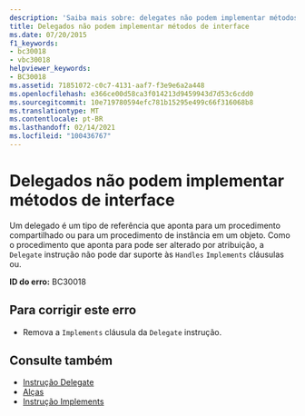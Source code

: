 ```yaml
---
description: 'Saiba mais sobre: delegates não podem implementar métodos de interface'
title: Delegados não podem implementar métodos de interface
ms.date: 07/20/2015
f1_keywords:
- bc30018
- vbc30018
helpviewer_keywords:
- BC30018
ms.assetid: 71851072-c0c7-4131-aaf7-f3e9e6a2a448
ms.openlocfilehash: e366ce00d58ca3f014213d9459943d7d53c6cdd0
ms.sourcegitcommit: 10e719780594efc781b15295e499c66f316068b8
ms.translationtype: MT
ms.contentlocale: pt-BR
ms.lasthandoff: 02/14/2021
ms.locfileid: "100436767"
---
```

# <a name="delegates-cannot-implement-interface-methods"></a>Delegados não podem implementar métodos de interface

Um delegado é um tipo de referência que aponta para um procedimento compartilhado ou para um procedimento de instância em um objeto. Como o procedimento que aponta para pode ser alterado por atribuição, a `Delegate` instrução não pode dar suporte às `Handles` `Implements` cláusulas ou.  
  
 **ID do erro:** BC30018  
  
## <a name="to-correct-this-error"></a>Para corrigir este erro  
  
- Remova a `Implements` cláusula da `Delegate` instrução.  
  
## <a name="see-also"></a>Consulte também

- [Instrução Delegate](../language-reference/statements/delegate-statement.md)
- [Alças](../language-reference/statements/handles-clause.md)
- [Instrução Implements](../language-reference/statements/implements-statement.md)
